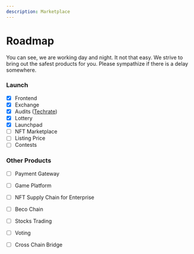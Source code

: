 ```yaml
---
description: Marketplace
---
```


# Roadmap

You can see, we are working day and night. It not that easy. We strive to bring out the safest products for you. Please sympathize if there is a delay somewhere. 

### Launch

* [x] Frontend
* [x] Exchange
* [x] Audits \([Techrate](https://github.com/TechRate/Smart-Contract-Audits/blob/main/Becoswap.pdf)\)
* [x] Lottery
* [x] Launchpad
* [ ] NFT Marketplace
* [ ] Listing Price
* [ ] Contests

### Other Products

* [ ] Payment Gateway
* [ ] Game Platform
* [ ] NFT Supply Chain for Enterprise
* [ ] Beco Chain
* [ ] Stocks Trading
* [ ] Voting
* [ ] Cross Chain Bridge



